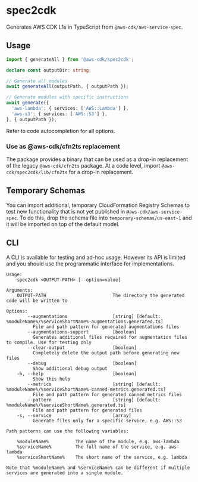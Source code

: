 # spec2cdk

Generates AWS CDK L1s in TypeScript from `@aws-cdk/aws-service-spec`.

## Usage

```ts
import { generateAll } from '@aws-cdk/spec2cdk';

declare const outputDir: string;

// Generate all modules
await generateAll(outputPath, { outputPath });

// Generate modules with specific instructions
await generate({
  'aws-lambda': { services: ['AWS::Lambda'] },
  'aws-s3': { services: ['AWS::S3'] },
}, { outputPath });
```

Refer to code autocompletion for all options.

### Use as @aws-cdk/cfn2ts replacement

The package provides a binary that can be used as a drop-in replacement of the legacy `@aws-cdk/cfn2ts` package.
At a code level, import `@aws-cdk/spec2cdk/lib/cfn2ts` for a drop-in replacement.

## Temporary Schemas

You can import additional, temporary CloudFormation Registry Schemas to test new functionality that is not yet published in `@aws-cdk/aws-service-spec`.
To do this, drop the schema file into `temporary-schemas/us-east-1` and it will be imported on top of the default model.

## CLI

A CLI is available for testing and ad-hoc usage.
However its API is limited and you should use the programmatic interface for implementations.

```console
Usage:
    spec2cdk <OUTPUT-PATH> [--option=value]

Arguments:
    OUTPUT-PATH                         The directory the generated code will be written to

Options:
        --augmentations                 [string] [default: %moduleName%/%serviceShortName%-augmentations.generated.ts]
          File and path pattern for generated augmentations files
        --augmentations-support         [boolean]
          Generates additional files required for augmentation files to compile. Use for testing only
        --clear-output                  [boolean]
          Completely delete the output path before generating new files
        --debug                         [boolean]
          Show additional debug output
    -h, --help                          [boolean]
          Show this help
        --metrics                       [string] [default: %moduleName%/%serviceShortName%-canned-metrics.generated.ts]
          File and path pattern for generated canned metrics files 
        --pattern                       [string] [default: %moduleName%/%serviceShortName%.generated.ts]
          File and path pattern for generated files
    -s, --service                       [array]
          Generate files only for a specific service, e.g. AWS::S3

Path patterns can use the following variables:

    %moduleName%          The name of the module, e.g. aws-lambda
    %serviceName%         The full name of the service, e.g. aws-lambda
    %serviceShortName%    The short name of the service, e.g. lambda

Note that %moduleName% and %serviceName% can be different if multiple services are generated into a single module.
```
